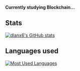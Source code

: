 **Currently studying Blockchain...**

## Stats

[![dlanx6's GitHub stats](https://github-readme-stats.vercel.app/api?username=dlanx6&show_icons=true&theme=tokyonight)](https://github.com/anuraghazra/github-readme-stats)

## Languages used

[![Most Used Languages](https://github-readme-stats.vercel.app/api/top-langs/?username=dlanx6&theme=tokyonight&layout=compact)](https://github.com/anuraghazra/github-readme-stats)
